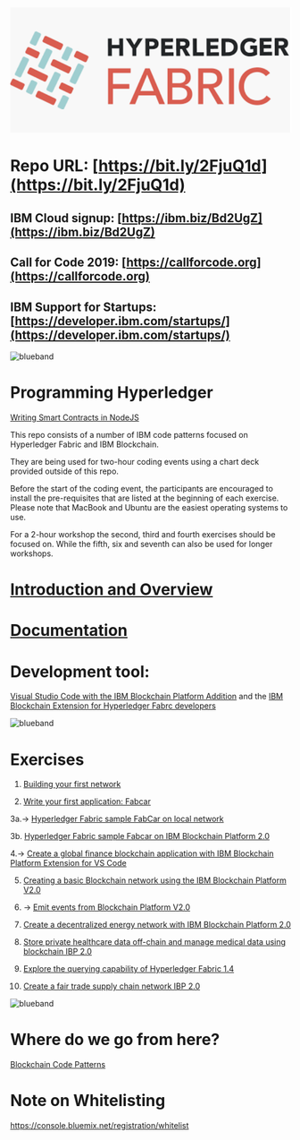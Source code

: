 
<img src="Hyperledger-Fabric.png">

# Repo URL: [https://bit.ly/2FjuQ1d](https://bit.ly/2FjuQ1d)

## IBM Cloud signup: [https://ibm.biz/Bd2UgZ](https://ibm.biz/Bd2UgZ)

## Call for Code 2019: [https://callforcode.org](https://callforcode.org)

## IBM Support for Startups: [https://developer.ibm.com/startups/](https://developer.ibm.com/startups/)

<img src="https://farm5.staticflickr.com/4503/37148677233_71edc5a37b_o.png" width="1041" height="53" alt="blueband">

# Programming Hyperledger

[Writing Smart Contracts in NodeJS](https://github.com/LennartFr/fabcar-blockchain-sample/tree/master/contract/lib/fabcar.js)

This repo consists of a number of IBM code patterns focused on Hyperledger Fabric and IBM Blockchain.

They are being used for two-hour coding events using a chart deck provided outside of this repo.

Before the start of the coding event, the participants are encouraged to install the pre-requisites that are listed at the beginning of each exercise. Please note that MacBook and Ubuntu are the easiest operating systems to use.

For a 2-hour workshop the second, third and fourth exercises should be focused on. While the fifth, six and seventh can also be used for longer workshops. 

# [Introduction and Overview](intro.md)

# [Documentation](documentation.md)

# Development tool: 

[Visual Studio Code with the IBM Blockchain Platform Addition](https://code.visualstudio.com) and the [IBM Blockchain Extension for Hyperledger Fabrc developers ](https://marketplace.visualstudio.com/items?itemName=IBMBlockchain.ibm-blockchain-platform) 

<img src="https://farm5.staticflickr.com/4503/37148677233_71edc5a37b_o.png" width="1041" height="53" alt="blueband">

# Exercises

1. [Building your first network](https://hyperledger-fabric.readthedocs.io/en/release-1.2/build_network.html)

2. [Write your first application: Fabcar](https://hyperledger-fabric.readthedocs.io/en/release-1.2/write_first_app.html)

3a.-> [Hyperledger Fabric sample FabCar on local network](https://github.com/raheelzubairy/fabcar-blockchain-sample/blob/master/docs/run-local.md)

3b. [Hyperledger Fabric sample Fabcar on IBM Blockchain Platform 2.0](https://github.com/IBM/fabcar-blockchain-sample)

4.-> [Create a global finance blockchain application with IBM Blockchain Platform Extension for VS Code](https://github.com/IBM/global-financing-blockchain)

5. [Creating a basic Blockchain network using the IBM Blockchain Platform V2.0](https://github.com/IBM/Create-BlockchainNetwork-IBPV20)

6. -> [Emit events from Blockchain Platform V2.0](https://github.com/IBM/auction-events)

7. [Create a decentralized energy network with IBM Blockchain Platform 2.0](https://developer.ibm.com/patterns/decentralized-energy-with-hyperledger-fabric-and-ibm-blockchain-saasv2-use-case-1/)

8. [Store private healthcare data off-chain and manage medical data using blockchain IBP 2.0](https://github.com/IBM/Medical-Blockchain)

9. [Explore the querying capability of Hyperledger Fabric 1.4](https://github.com/IBM/queryPattern)

10. [Create a fair trade supply chain network IBP 2.0](https://developer.ibm.com/patterns/coffee-supply-chain-network-hyperledger-fabric-blockchain-2/)


<img src="https://farm5.staticflickr.com/4503/37148677233_71edc5a37b_o.png" width="1041" height="53" alt="blueband">

# Where do we go from here?

[Blockchain Code Patterns](https://developer.ibm.com/patterns/category/blockchain/)


# Note on Whitelisting
https://console.bluemix.net/registration/whitelist
